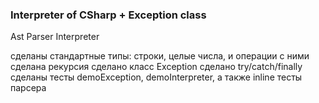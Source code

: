 ### Interpreter of CSharp + Exception class
  
Ast
Parser
Interpreter
  
сделаны стандартные типы: строки, целые числа, и операции с ними
сделана рекурсия
сделано класс Exception
сделано try/catch/finally
сделаны тесты demoException, demoInterpreter, а также inline тесты парсера 

